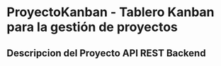 # ProyectoKanban - Tablero Kanban para la gestión de proyectos
## Descripcion del Proyecto API REST Backend

